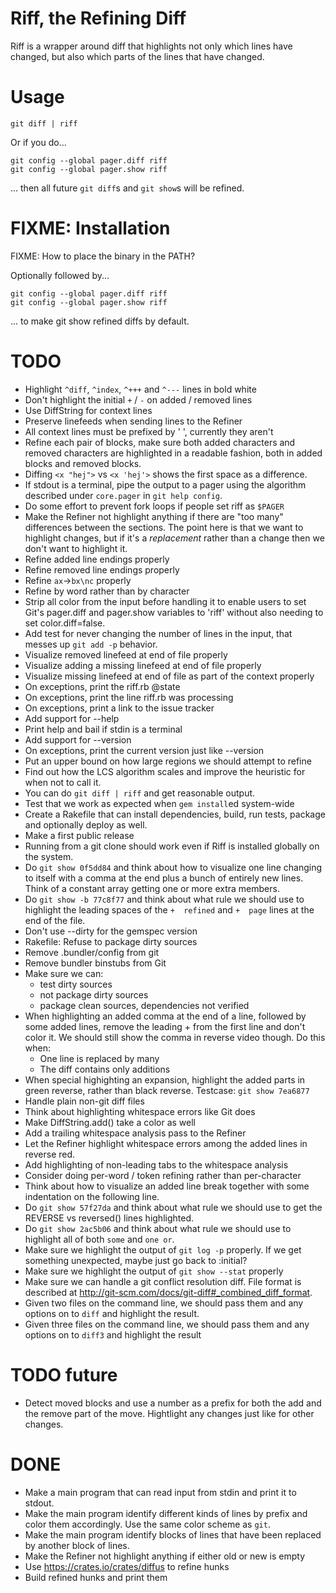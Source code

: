 # Riff, the Refining Diff
Riff is a wrapper around diff that highlights not only which lines
have changed, but also which parts of the lines that have changed.

# Usage
```
git diff | riff
```

Or if you do...

```
git config --global pager.diff riff
git config --global pager.show riff
```

... then all future `git diff`s and `git show`s will be refined.

# FIXME: Installation

FIXME: How to place the binary in the PATH?

Optionally followed by...

```
git config --global pager.diff riff
git config --global pager.show riff
```

... to make git show refined diffs by default.

# TODO

* Highlight `^diff`, `^index`, `^+++` and `^---` lines in bold white
* Don't highlight the initial `+` / `-` on added / removed lines
* Use DiffString for context lines
* Preserve linefeeds when sending lines to the Refiner
* All context lines must be prefixed by ' ', currently they aren't
* Refine each pair of blocks, make sure both added characters and
  removed characters are highlighted in a readable fashion, both in
  added blocks and removed blocks.
* Diffing `<x "hej">` vs `<x 'hej'>` shows the first space as a
difference.
* If stdout is a terminal, pipe the output to a pager using the
algorithm described under `core.pager` in `git help config`.
* Do some effort to prevent fork loops if people set riff as `$PAGER`
* Make the Refiner not highlight anything if there are "too many"
differences between the sections. The point here is that we want to
highlight changes, but if it's a *replacement* rather than a change
then we don't want to highlight it.
* Refine added line endings properly
* Refine removed line endings properly
* Refine `ax`->`bx\nc` properly
* Refine by word rather than by character
* Strip all color from the input before handling it to enable users to
  set Git's pager.diff and pager.show variables to 'riff' without also
  needing to set color.diff=false.
* Add test for never changing the number of lines in the input, that
  messes up `git add -p` behavior.
* Visualize removed linefeed at end of file properly
* Visualize adding a missing linefeed at end of file properly
* Visualize missing linefeed at end of file as part of the context
properly
* On exceptions, print the riff.rb @state
* On exceptions, print the line riff.rb was processing
* On exceptions, print a link to the issue tracker
* Add support for --help
* Print help and bail if stdin is a terminal
* Add support for --version
* On exceptions, print the current version just like --version
* Put an upper bound on how large regions we should attempt to refine
* Find out how the LCS algorithm scales and improve the heuristic for
  when not to call it.
* You can do `git diff | riff` and get reasonable output.
* Test that we work as expected when `gem install`ed system-wide
* Create a Rakefile that can install dependencies, build, run tests, package and
optionally deploy as well.
* Make a first public release
* Running from a git clone should work even if Riff is installed
globally on the system.
* Do `git show 0f5dd84` and think about how to visualize one line
  changing to itself with a comma at the end plus a bunch of entirely
  new lines. Think of a constant array getting one or more extra
  members.
* Do `git show -b 77c8f77` and think about what rule we should use to
  highlight the leading spaces of the `+  refined` and `+  page` lines
  at the end of the file.
* Don't use --dirty for the gemspec version
* Rakefile: Refuse to package dirty sources
* Remove .bundler/config from git
* Remove bundler binstubs from Git
* Make sure we can:
  * test dirty sources
  * not package dirty sources
  * package clean sources, dependencies not verified
* When highlighting an added comma at the end of a line, followed by some added
  lines, remove the leading + from the first line and don't color it. We should
  still show the comma in reverse video though. Do this when:
    * One line is replaced by many
    * The diff contains only additions
* When special highighting an expansion, highlight the added parts in green
reverse, rather than black reverse. Testcase: `git show 7ea6877`
* Handle plain non-git diff files
* Think about highlighting whitespace errors like Git does
 * Make DiffString.add() take a color as well
 * Add a trailing whitespace analysis pass to the Refiner
 * Let the Refiner highlight whitespace errors among the added lines in
 reverse red.
 * Add highlighting of non-leading tabs to the whitespace analysis
* Consider doing per-word / token refining rather than per-character
* Think about how to visualize an added line break together with some
indentation on the following line.
* Do `git show 57f27da` and think about what rule we should use to get
the REVERSE vs reversed() lines highlighted.
* Do `git show 2ac5b06` and think about what rule we should use to
highlight all of both `some` and `one or`.
* Make sure we highlight the output of `git log -p` properly. If we
get something unexpected, maybe just go back to :initial?
* Make sure we highlight the output of `git show --stat` properly
* Make sure we can handle a git conflict
  resolution diff. File format is described at
  http://git-scm.com/docs/git-diff#_combined_diff_format.
* Given two files on the command line, we should pass them and any
options on to `diff` and highlight the result.
* Given three files on the command line, we should pass them and any
options on to `diff3` and highlight the result

# TODO future
* Detect moved blocks and use a number as a prefix for both the add
  and the remove part of the move. Hightlight any changes just like
  for other changes.

# DONE
* Make a main program that can read input from stdin and print it to
stdout.
* Make the main program identify different kinds of lines by prefix
and color them accordingly. Use the same color scheme as `git`.
* Make the main program identify blocks of lines that have been
replaced by another block of lines.
* Make the Refiner not highlight anything if either old or new is
empty
* Use <https://crates.io/crates/diffus> to refine hunks
* Build refined hunks and print them
